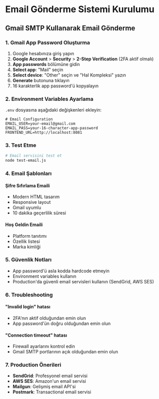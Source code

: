 # Email Gönderme Sistemi Kurulumu

## Gmail SMTP Kullanarak Email Gönderme

### 1. Gmail App Password Oluşturma

1. Google hesabınıza giriş yapın
2. **Google Account** > **Security** > **2-Step Verification** (2FA aktif olmalı)
3. **App passwords** bölümüne gidin
4. **Select app**: "Mail" seçin
5. **Select device**: "Other" seçin ve "Hal Kompleksi" yazın
6. **Generate** butonuna tıklayın
7. 16 karakterlik app password'ü kopyalayın

### 2. Environment Variables Ayarlama

`.env` dosyasına aşağıdaki değişkenleri ekleyin:

```env
# Email Configuration
EMAIL_USER=your-email@gmail.com
EMAIL_PASS=your-16-character-app-password
FRONTEND_URL=http://localhost:8081
```

### 3. Test Etme

```bash
# Email servisini test et
node test-email.js
```

### 4. Email Şablonları

#### Şifre Sıfırlama Emaili
- Modern HTML tasarım
- Responsive layout
- Gmail uyumlu
- 10 dakika geçerlilik süresi

#### Hoş Geldin Emaili
- Platform tanıtımı
- Özellik listesi
- Marka kimliği

### 5. Güvenlik Notları

- App password'ü asla kodda hardcode etmeyin
- Environment variables kullanın
- Production'da güvenli email servisleri kullanın (SendGrid, AWS SES)

### 6. Troubleshooting

#### "Invalid login" hatası
- 2FA'nın aktif olduğundan emin olun
- App password'ün doğru olduğundan emin olun

#### "Connection timeout" hatası
- Firewall ayarlarını kontrol edin
- Gmail SMTP portlarının açık olduğundan emin olun

### 7. Production Önerileri

- **SendGrid**: Profesyonel email servisi
- **AWS SES**: Amazon'un email servisi
- **Mailgun**: Gelişmiş email API'si
- **Postmark**: Transactional email servisi
